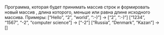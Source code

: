 Программа, которая будет принимать массив строк и формировать новый массив , длина которого, меньше или равна длине исходного массива.
Примеры:
[“Hello”, “2”, “world”, “:-)”] → [“2”, “:-)”]
[“1234”, “1567”, “-2”, “computer science”] → [“-2”]
[“Russia”, “Denmark”, “Kazan”] → []

